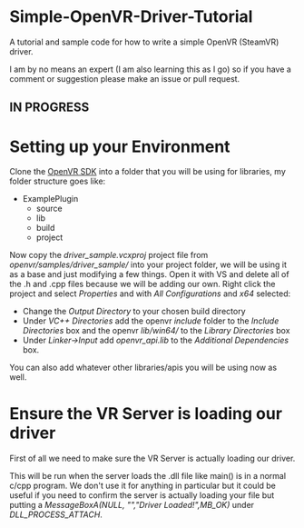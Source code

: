 # Simple-OpenVR-Driver-Tutorial
A tutorial and sample code for how to write a simple OpenVR (SteamVR) driver. 

I am by no means an expert (I am also learning this as I go) so if you have a comment or suggestion please make an issue or pull request.

## IN PROGRESS 

# Setting up your Environment
Clone the [OpenVR SDK](https://github.com/ValveSoftware/openvr/) into a folder that you will be using for libraries, my folder structure goes like:
- ExamplePlugin
  - source
  - lib
  - build
  - project

Now copy the *driver_sample.vcxproj* project file from *openvr/samples/driver_sample/* into your project folder, we will be using it as a base and just modifying a few things. Open it with VS and delete all of the .h and .cpp files because we will be adding our own. Right click the project and select *Properties* and with *All Configurations* and *x64* selected:
- Change the *Output Directory* to your chosen build directory
- Under *VC++ Directories* add the openvr *include* folder to the *Include Directories* box and the openvr *lib/win64/* to the *Library Directories* box
- Under *Linker->Input* add *openvr_api.lib* to the *Additional Dependencies* box. 

You can also add whatever other libraries/apis you will be using now as well.
  
# Ensure the VR Server is loading our driver
First of all we need to make sure the VR Server is actually loading our driver.
  
This will be run when the server loads the .dll file like main() is in a normal c/cpp program. We don't use it for anything in particular but it could be useful if you need to confirm the server is actually loading your file but putting a *MessageBoxA(NULL, "","Driver Loaded!",MB_OK)* under *DLL_PROCESS_ATTACH*.

